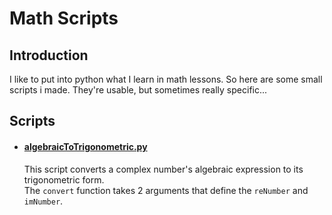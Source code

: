 # Math Scripts

## Introduction

I like to put into python what I learn in math lessons.
So here are some small scripts i made. They're usable, but sometimes really specific...

## Scripts

- #### [algebraicToTrigonometric.py](https://github.com/mxstoto6/math-scripts/blob/main/Scrpits/algebraicToTrigonometric.py)   
    This script converts a complex number's algebraic expression to its trigonometric form.   
    The `convert` function takes 2 arguments that define the `reNumber` and `imNumber`.   
